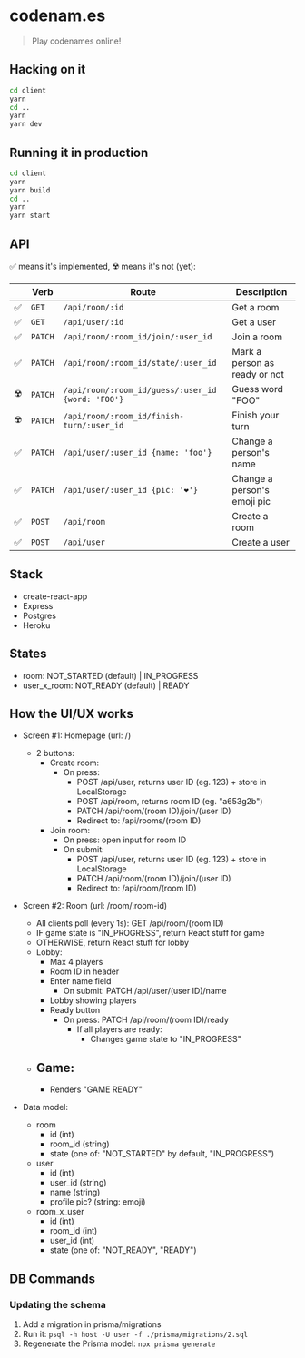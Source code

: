 # codenam.es

> Play codenames online!

## Hacking on it

```sh
cd client
yarn
cd ..
yarn
yarn dev
```

## Running it in production

```sh
cd client
yarn
yarn build
cd ..
yarn
yarn start
```

## API

✅ means it's implemented, ☢️ means it's not (yet):

|     | Verb    | Route                                             | Description                   |
| --- | ------- | ------------------------------------------------- | ----------------------------- |
| ✅  | `GET`   | `/api/room/:id`                                   | Get a room                    |
| ✅  | `GET`   | `/api/user/:id`                                   | Get a user                    |
| ✅  | `PATCH` | `/api/room/:room_id/join/:user_id`                | Join a room                   |
| ✅  | `PATCH` | `/api/room/:room_id/state/:user_id`               | Mark a person as ready or not |
| ☢️  | `PATCH` | `/api/room/:room_id/guess/:user_id {word: 'FOO'}` | Guess word "FOO"              |
| ☢️  | `PATCH` | `/api/room/:room_id/finish-turn/:user_id`         | Finish your turn              |
| ✅  | `PATCH` | `/api/user/:user_id {name: 'foo'}`                | Change a person's name        |
| ✅  | `PATCH` | `/api/user/:user_id {pic: '❤️'}`                  | Change a person's emoji pic   |
| ✅  | `POST`  | `/api/room`                                       | Create a room                 |
| ✅  | `POST`  | `/api/user`                                       | Create a user                 |

## Stack

- create-react-app
- Express
- Postgres
- Heroku

## States

- room: NOT_STARTED (default) | IN_PROGRESS
- user_x_room: NOT_READY (default) | READY

## How the UI/UX works

- Screen #1: Homepage (url: /)
  - 2 buttons:
    - Create room:
      - On press:
        - POST /api/user, returns user ID (eg. 123) + store in LocalStorage
        - POST /api/room, returns room ID (eg. "a653g2b")
        - PATCH /api/room/(room ID)/join/(user ID)
        - Redirect to: /api/rooms/(room ID)
    - Join room:
      - On press: open input for room ID
      - On submit:
        - POST /api/user, returns user ID (eg. 123) + store in LocalStorage
        - PATCH /api/room/(room ID)/join/(user ID)
        - Redirect to: /api/room/(room ID)
- Screen #2: Room (url: /room/:room-id)

  - All clients poll (every 1s): GET /api/room/(room ID)
  - IF game state is "IN_PROGRESS", return React stuff for game
  - OTHERWISE, return React stuff for lobby
  - Lobby:
    - Max 4 players
    - Room ID in header
    - Enter name field
      - On submit: PATCH /api/user/(user ID)/name
    - Lobby showing players
    - Ready button
      - On press: PATCH /api/room/(room ID)/ready
        - If all players are ready:
          - Changes game state to "IN_PROGRESS"
  - ## Game:
    - Renders "GAME READY"

- Data model:
  - room
    - id (int)
    - room_id (string)
    - state (one of: "NOT_STARTED" by default, "IN_PROGRESS")
  - user
    - id (int)
    - user_id (string)
    - name (string)
    - profile pic? (string: emoji)
  - room_x_user
    - id (int)
    - room_id (int)
    - user_id (int)
    - state (one of: "NOT_READY", "READY")

## DB Commands

### Updating the schema

1. Add a migration in prisma/migrations
2. Run it: `psql -h host -U user -f ./prisma/migrations/2.sql`
3. Regenerate the Prisma model: `npx prisma generate`
